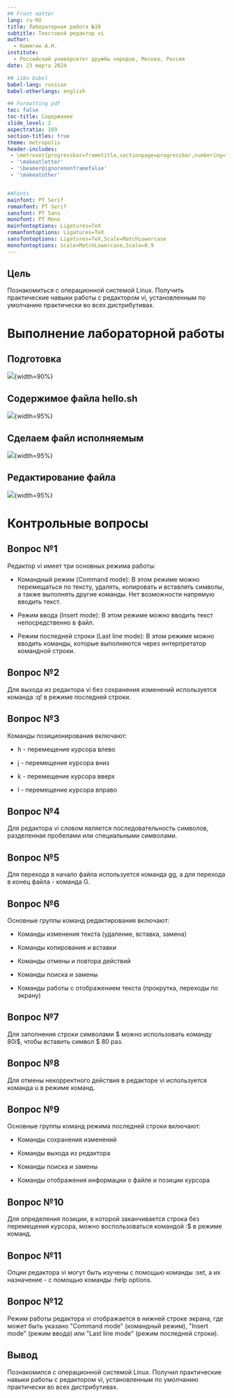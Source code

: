 ```yaml
---
## Front matter
lang: ru-RU
title: Лабораторная работа №10
subtitle: Текстовой редактор vi
author:
  - Комягин А.Н.
institute:
  - Российский университет дружбы народов, Москва, Россия
date: 23 марта 2024

## i18n babel
babel-lang: russian
babel-otherlangs: english

## Formatting pdf
toc: false
toc-title: Содержание
slide_level: 2
aspectratio: 169
section-titles: true
theme: metropolis
header-includes:
 - \metroset{progressbar=frametitle,sectionpage=progressbar,numbering=fraction}
 - '\makeatletter'
 - '\beamer@ignorenonframefalse'
 - '\makeatother'


##Fonts
mainfont: PT Serif
romanfont: PT Serif
sansfont: PT Sans
monofont: PT Mono
mainfontoptions: Ligatures=TeX
romanfontoptions: Ligatures=TeX
sansfontoptions: Ligatures=TeX,Scale=MatchLowercase
monofontoptions: Scale=MatchLowercase,Scale=0.9
---
```



## Цель

Познакомиться с операционной системой Linux. Получить практические навыки работы с редактором vi, установленным по умолчанию практически во всех дистрибутивах.

# Выполнение лабораторной работы

## Подготовка

![](./image/1.PNG){width=90%}

## Cодержимое файла hello.sh

![](./image/2.PNG){width=95%}

## Сделаем файл исполняемым

![](./image/3.PNG){width=95%} 

## Редактирование файла

![](./image/4.PNG){width=95%}

# Контрольные вопросы

## Вопрос №1

Редактор vi имеет три основных режима работы: 

   - Командный режим (Command mode): В этом режиме можно перемещаться по тексту, удалять, копировать и вставлять символы, а также выполнять другие команды. Нет возможности напрямую вводить текст.
   
   - Режим ввода (Insert mode): В этом режиме можно вводить текст непосредственно в файл. 
   
   - Режим последней строки (Last line mode): В этом режиме можно вводить команды, которые выполняются через интерпретатор командной строки.

## Вопрос №2

Для выхода из редактора vi без сохранения изменений используется команда :q! в режиме последней строки.

## Вопрос №3

Команды позиционирования включают:

   - h - перемещение курсора влево
   
   - j - перемещение курсора вниз
   
   - k - перемещение курсора вверх
   
   - l - перемещение курсора вправо

## Вопрос №4

Для редактора vi словом является последовательность символов, разделенная пробелами или специальными символами. 

## Вопрос №5

Для перехода в начало файла используется команда gg, а для перехода в конец файла - команда G.

## Вопрос №6

Основные группы команд редактирования включают:

   - Команды изменения текста (удаление, вставка, замена)
   
   - Команды копирования и вставки
   
   - Команды отмены и повтора действий
   
   - Команды поиска и замены
   
   - Команды работы с отображением текста (прокрутка, переходы по экрану)

## Вопрос №7

Для заполнения строки символами $ можно использовать команду 80i$<Esc>, чтобы вставить символ $ 80 раз.

## Вопрос №8

Для отмены некорректного действия в редакторе vi используется команда u в режиме команд.

## Вопрос №9

Основные группы команд режима последней строки включают:

   - Команды сохранения изменений
   
   - Команды выхода из редактора
   
   - Команды поиска и замены
   
   - Команды отображения информации о файле и позиции курсора

## Вопрос №10

Для определения позиции, в которой заканчивается строка без перемещения курсора, можно воспользоваться командой :$ в режиме команд.

## Вопрос №11

Опции редактора vi могут быть изучены с помощью команды :set, а их назначение - с помощью команды :help options.

## Вопрос №12

Режим работы редактора vi отображается в нижней строке экрана, где может быть указано "Command mode" (командный режим), "Insert mode" (режим ввода) или "Last line mode" (режим последней строки).

## Вывод

Познакомился с операционной системой Linux. Получил практические навыки работы с редактором vi, установленным по умолчанию практически во всех дистрибутивах.




















